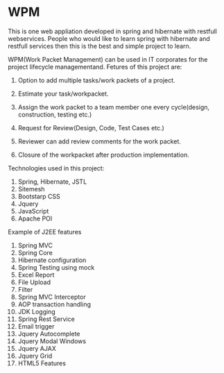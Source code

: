# WPM

This is one web appliation developed in spring and hibernate with restfull webservices. People who would like to learn spring with hibernate and restfull services then this is the best and simple project to learn.

WPM(Work Packet Management) can be used in IT corporates for the project lifecycle managementand. Fetures of this project are:

1. Option to add multiple tasks/work packets of a project.

2. Estimate your task/workpacket.

3. Assign the work packet to a team member one every cycle(design, construction, testing etc.)

4. Request for Review(Design, Code, Test Cases etc.)

5. Reviewer can add review comments for the work packet.

6. Closure of the workpacket after production implementation.


Technologies used in this project:
1. Spring, Hibernate, JSTL
2. Sitemesh
3. Bootstarp CSS
4. Jquery
5. JavaScript
6. Apache POI


Example of J2EE features
1. Spring MVC
2. Spring Core
3. Hibernate configuration
4. Spring Testing using mock
5. Excel Report
6. File Upload
7. Filter
8. Spring MVC Interceptor
9. AOP transaction handling
10. JDK Logging
11. Spring Rest Service
12. Email trigger
13. Jquery Autocomplete
14. Jquery Modal Windows
15. Jquery AJAX
16. Jquery Grid
17. HTML5 Features
